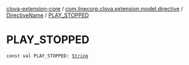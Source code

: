 [clova-extension-core](../../index.md) / [com.linecorp.clova.extension.model.directive](../index.md) / [DirectiveName](index.md) / [PLAY_STOPPED](./-p-l-a-y_-s-t-o-p-p-e-d.md)

# PLAY_STOPPED

`const val PLAY_STOPPED: `[`String`](https://kotlinlang.org/api/latest/jvm/stdlib/kotlin/-string/index.html)